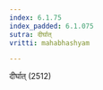 ```yaml
---
index: 6.1.75
index_padded: 6.1.075
sutra: दीर्घात्‌
vritti: mahabhashyam

---
```

 दीर्घात् (2512) 